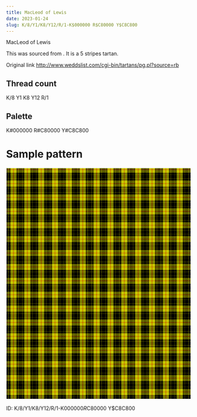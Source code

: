 ```yaml
---
title: MacLeod of Lewis
date: 2023-01-24
slug: K/8/Y1/K8/Y12/R/1-K$000000 R$C80000 Y$C8C800
---
```

MacLeod of Lewis

This was sourced from <no value>.  It is a 5 stripes tartan.

Original link http://www.weddslist.com/cgi-bin/tartans/pg.pl?source=rb

## Thread count
K/8 Y1 K8 Y12 R/1

## Palette
K#000000 R#C80000 Y#C8C800

# Sample pattern

![Tartan detail](tartan.png "K/8 Y1 K8 Y12 R/1 tartan")

ID: K/8/Y1/K8/Y12/R/1-K$000000 R$C80000 Y$C8C800